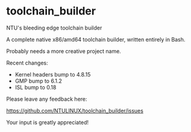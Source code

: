 # toolchain_builder
NTU's bleeding edge toolchain builder

A complete native x86/amd64 toolchain builder,
written entirely in Bash.

Probably needs a more creative project name.

Recent changes:
* Kernel headers bump to 4.8.15
* GMP bump to 6.1.2
* ISL bump to 0.18

Please leave any feedback here:

https://github.com/NTULINUX/toolchain_builder/issues

Your input is greatly appreciated!
